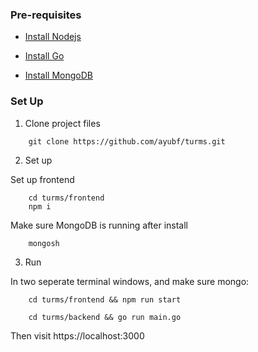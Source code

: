 ### Pre-requisites

- [Install Nodejs](https://nodejs.org/en)

- [Install Go](https://go.dev/)

- [Install MongoDB](https://www.mongodb.com/docs/manual/administration/install-community/)

### Set Up 

1. Clone project files

```shell
    git clone https://github.com/ayubf/turms.git
```

2. Set up

Set up frontend
```shell 
    cd turms/frontend
    npm i
```

Make sure MongoDB is running after install
```shell
    mongosh 
```

3. Run 

In two seperate terminal windows, and make sure mongo:

```shell
    cd turms/frontend && npm run start
```

```shell
    cd turms/backend && go run main.go
```
Then visit https://localhost:3000